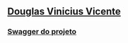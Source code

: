 ## [Douglas Vinicius Vicente](https://git.gft.com/dsve)



### [Swagger do projeto](http://localhost:3333/api-docs/)